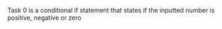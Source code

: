 Task 0 is a conditional if statement that states if the inputted number is positive, negative or zero
